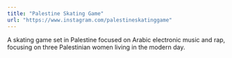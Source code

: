 ```yaml
---
title: "Palestine Skating Game"
url: "https://www.instagram.com/palestineskatinggame"
---
```


A skating game set in Palestine focused on Arabic electronic music and rap, focusing on three Palestinian women living in the modern day.

